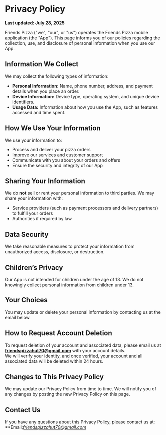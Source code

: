 # Privacy Policy

**Last updated: July 28, 2025**

Friends Pizza ("we", "our", or "us") operates the Friends Pizza mobile application (the "App"). This page informs you of our policies regarding the collection, use, and disclosure of personal information when you use our App.

## Information We Collect

We may collect the following types of information:
- **Personal Information:** Name, phone number, address, and payment details when you place an order.
- **Device Information:** Device type, operating system, and unique device identifiers.
- **Usage Data:** Information about how you use the App, such as features accessed and time spent.

## How We Use Your Information

We use your information to:
- Process and deliver your pizza orders
- Improve our services and customer support
- Communicate with you about your orders and offers
- Ensure the security and integrity of our App

## Sharing Your Information

We do **not** sell or rent your personal information to third parties. We may share your information with:
- Service providers (such as payment processors and delivery partners) to fulfill your orders
- Authorities if required by law

## Data Security

We take reasonable measures to protect your information from unauthorized access, disclosure, or destruction.

## Children’s Privacy

Our App is not intended for children under the age of 13. We do not knowingly collect personal information from children under 13.

## Your Choices

You may update or delete your personal information by contacting us at the email below.

## How to Request Account Deletion

To request deletion of your account and associated data, please email us at **friendspizzahut70@gmail.com** with your account details.  
We will verify your identity, and once verified, your account and all associated data will be deleted within 24 hours.

## Changes to This Privacy Policy

We may update our Privacy Policy from time to time. We will notify you of any changes by posting the new Privacy Policy on this page.

## Contact Us

If you have any questions about this Privacy Policy, please contact us at:  
**Email:*friendspizzahut70@gmail.com*
